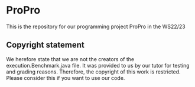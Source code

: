 # ProPro
This is the repository for our programming project ProPro in the WS22/23

## Copyright statement
We herefore state that we are not the creators of the execution.Benchmark.java file.
It was provided to us by our tutor for testing and grading reasons.
Therefore, the copyright of this work is restricted.
Please consider this if you want to use our code.
